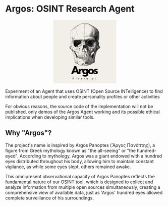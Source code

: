 # Argos: OSINT Research Agent

<div align="center">
  <img src="Image/argoslogo.png" alt="argos Logo" width="200"/>
</div>

Experiment of an Agent that uses OSINT (Open Source INTelligence) to find information about people and create personality profiles or other activities

For obvious reasons, the source code of the implementation will not be published, only demos of the Argos Agent working and its possible ethical implications when developing similar tools.

## Why "Argos"?

The project's name is inspired by Argos Panoptes (Ἄργος Πανόπτης), a figure from Greek mythology known as "the all-seeing" or "the hundred-eyed". According to mythology, Argos was a giant endowed with a hundred eyes distributed throughout his body, allowing him to maintain constant vigilance, as while some eyes slept, others remained awake.

This omnipresent observational capacity of Argos Panoptes reflects the fundamental nature of our OSINT tool, which is designed to collect and analyze information from multiple open sources simultaneously, creating a comprehensive view of available data, just as 'Argos' hundred eyes allowed complete surveillance of his surroundings.
